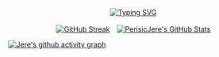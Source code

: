 <div align=center>
<a href="https://git.io/typing-svg"><img src="https://readme-typing-svg.demolab.com?font=Fira+Code&duration=3500&pause=500&center=true&vCenter=true&multiline=true&width=750&height=100&lines=Jere+Perisic;Grad+Student+at+Northeastern+University" alt="Typing SVG" /></a>
</div>
<br>
<div align=center gap=>
<a href="https://git.io/streak-stats"><img src="https://github-readme-streak-stats.herokuapp.com?user=PerisicJere&theme=tokyonight&card_height=200&background=00000000&border=36BCF7&stroke=36BCF7&ring=36BCF7&fire=EB3400&currStreakNum=36BCF7&sideNums=36BCF7&currStreakLabel=36BCF7&sideLabels=36BCF7&dates=36BCF7" alt="GitHub Streak" /></a> &ensp;
<a href="https://awesome-github-stats.azurewebsites.net/index.html??cardType=level&theme=tokyonight&preferLogin=false&Background=00000000&Text=36BCF7&Title=36BCF7&Ring=36BCF7&Border=36BCF7">    <img  alt="PerisicJere's GitHub Stats" src="https://awesome-github-stats.azurewebsites.net/user-stats/PerisicJere?cardType=level&theme=tokyonight&preferLogin=false&Background=00000000&Text=36BCF7&Title=36BCF7&Ring=36BCF7&Border=36BCF7" />  </a>
    
</div>

[![Jere's github activity graph](https://github-readme-activity-graph.vercel.app/graph?username=PerisicJere&bg_color=22272e&color=36bcf7&line=36bcf7&point=36bcf7&area=true&hide_border=true)](https://github.com/ashutosh00710/github-readme-activity-graph)
